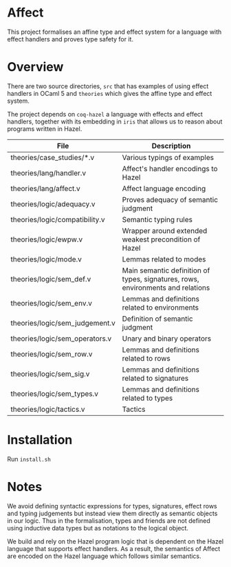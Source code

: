 # Affect

This project formalises an affine type and effect system for a language with effect handlers
and proves type safety for it.

# Overview 

There are two source directories, `src` that has examples of using effect handlers
in OCaml 5 and `theories` which gives the affine type and effect system.

The project depends on `coq-hazel` a language with effects and effect handlers,
together with its embedding in `iris` that allows us to reason about programs written in Hazel.

| File                              | Description
| --------------------------------- | -------------------------------------------------------------------------------------
| theories/case_studies/*.v         |  Various typings of examples
| theories/lang/handler.v           |  Affect's handler encodings to Hazel                                                
| theories/lang/affect.v            |  Affect language encoding                                              
| theories/logic/adequacy.v         |  Proves adequacy of semantic judgment                                             
| theories/logic/compatibility.v    |  Semantic typing rules                                                             
| theories/logic/ewpw.v             |  Wrapper around extended weakest precondition of Hazel                             
| theories/logic/mode.v             |  Lemmas related to modes                                                           
| theories/logic/sem_def.v          |  Main semantic definition of types, signatures, rows, environments and relations   
| theories/logic/sem_env.v          |  Lemmas and definitions related to environments                                    
| theories/logic/sem_judgement.v    |  Definition of semantic judgment                                                   
| theories/logic/sem_operators.v    |  Unary and binary operators                                                        
| theories/logic/sem_row.v          |  Lemmas and definitions related to rows                                            
| theories/logic/sem_sig.v          |  Lemmas and definitions related to signatures                                      
| theories/logic/sem_types.v        |  Lemmas and definitions related to types                                           
| theories/logic/tactics.v          |  Tactics                                                                           

# Installation

Run `install.sh`

# Notes

We avoid defining syntactic expressions for types, signatures, effect rows and typing judgements but instead view them directly as semantic objects in our logic.
Thus in the formalisation, types and friends are not defined using inductive data types but as notations to the logical object.

We build and rely on the Hazel program logic that is dependent on the Hazel language that supports effect handlers.
As a result, the semantics of Affect are encoded on the Hazel language which follows similar semantics.
